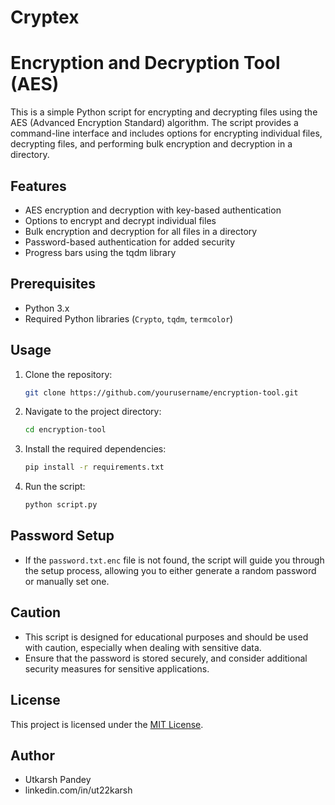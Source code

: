 # Cryptex

# Encryption and Decryption Tool (AES)

This is a simple Python script for encrypting and decrypting files using the AES (Advanced Encryption Standard) algorithm. The script provides a command-line interface and includes options for encrypting individual files, decrypting files, and performing bulk encryption and decryption in a directory.

## Features

- AES encryption and decryption with key-based authentication
- Options to encrypt and decrypt individual files
- Bulk encryption and decryption for all files in a directory
- Password-based authentication for added security
- Progress bars using the tqdm library

## Prerequisites

- Python 3.x
- Required Python libraries (`Crypto`, `tqdm`, `termcolor`)

## Usage

1. Clone the repository:

   ```bash
   git clone https://github.com/yourusername/encryption-tool.git
   ```

2. Navigate to the project directory:

   ```bash
   cd encryption-tool
   ```

3. Install the required dependencies:

   ```bash
   pip install -r requirements.txt
   ```

4. Run the script:

   ```bash
   python script.py
   ```

## Password Setup

- If the `password.txt.enc` file is not found, the script will guide you through the setup process, allowing you to either generate a random password or manually set one.

## Caution

- This script is designed for educational purposes and should be used with caution, especially when dealing with sensitive data.
- Ensure that the password is stored securely, and consider additional security measures for sensitive applications.

## License

This project is licensed under the [MIT License](LICENSE).

## Author

- Utkarsh Pandey
- linkedin.com/in/ut22karsh

